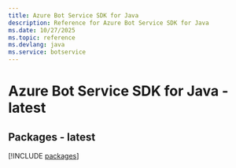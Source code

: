 ```yaml
---
title: Azure Bot Service SDK for Java
description: Reference for Azure Bot Service SDK for Java
ms.date: 10/27/2025
ms.topic: reference
ms.devlang: java
ms.service: botservice
---
```

# Azure Bot Service SDK for Java - latest
## Packages - latest
[!INCLUDE [packages](bot-service-index.md)]